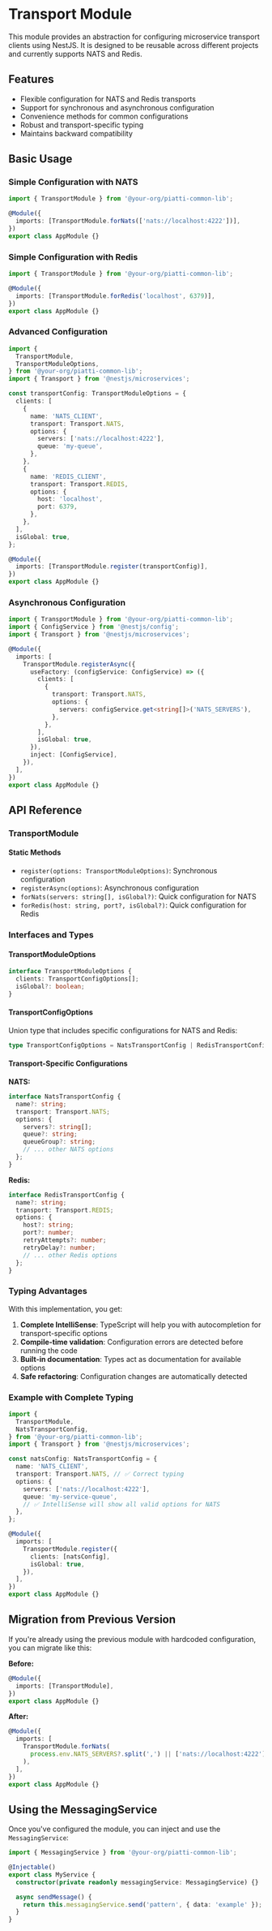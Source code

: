# Transport Module

This module provides an abstraction for configuring microservice transport clients using NestJS. It is designed to be reusable across different projects and currently supports NATS and Redis.

## Features

- Flexible configuration for NATS and Redis transports
- Support for synchronous and asynchronous configuration
- Convenience methods for common configurations
- Robust and transport-specific typing
- Maintains backward compatibility

## Basic Usage

### Simple Configuration with NATS

```typescript
import { TransportModule } from '@your-org/piatti-common-lib';

@Module({
  imports: [TransportModule.forNats(['nats://localhost:4222'])],
})
export class AppModule {}
```

### Simple Configuration with Redis

```typescript
import { TransportModule } from '@your-org/piatti-common-lib';

@Module({
  imports: [TransportModule.forRedis('localhost', 6379)],
})
export class AppModule {}
```

### Advanced Configuration

```typescript
import {
  TransportModule,
  TransportModuleOptions,
} from '@your-org/piatti-common-lib';
import { Transport } from '@nestjs/microservices';

const transportConfig: TransportModuleOptions = {
  clients: [
    {
      name: 'NATS_CLIENT',
      transport: Transport.NATS,
      options: {
        servers: ['nats://localhost:4222'],
        queue: 'my-queue',
      },
    },
    {
      name: 'REDIS_CLIENT',
      transport: Transport.REDIS,
      options: {
        host: 'localhost',
        port: 6379,
      },
    },
  ],
  isGlobal: true,
};

@Module({
  imports: [TransportModule.register(transportConfig)],
})
export class AppModule {}
```

### Asynchronous Configuration

```typescript
import { TransportModule } from '@your-org/piatti-common-lib';
import { ConfigService } from '@nestjs/config';
import { Transport } from '@nestjs/microservices';

@Module({
  imports: [
    TransportModule.registerAsync({
      useFactory: (configService: ConfigService) => ({
        clients: [
          {
            transport: Transport.NATS,
            options: {
              servers: configService.get<string[]>('NATS_SERVERS'),
            },
          },
        ],
        isGlobal: true,
      }),
      inject: [ConfigService],
    }),
  ],
})
export class AppModule {}
```

## API Reference

### TransportModule

#### Static Methods

- `register(options: TransportModuleOptions)`: Synchronous configuration
- `registerAsync(options)`: Asynchronous configuration
- `forNats(servers: string[], isGlobal?)`: Quick configuration for NATS
- `forRedis(host: string, port?, isGlobal?)`: Quick configuration for Redis

### Interfaces and Types

#### TransportModuleOptions

```typescript
interface TransportModuleOptions {
  clients: TransportConfigOptions[];
  isGlobal?: boolean;
}
```

#### TransportConfigOptions

Union type that includes specific configurations for NATS and Redis:

```typescript
type TransportConfigOptions = NatsTransportConfig | RedisTransportConfig;
```

#### Transport-Specific Configurations

**NATS:**

```typescript
interface NatsTransportConfig {
  name?: string;
  transport: Transport.NATS;
  options: {
    servers?: string[];
    queue?: string;
    queueGroup?: string;
    // ... other NATS options
  };
}
```

**Redis:**

```typescript
interface RedisTransportConfig {
  name?: string;
  transport: Transport.REDIS;
  options: {
    host?: string;
    port?: number;
    retryAttempts?: number;
    retryDelay?: number;
    // ... other Redis options
  };
}
```

### Typing Advantages

With this implementation, you get:

1. **Complete IntelliSense**: TypeScript will help you with autocompletion for transport-specific options
2. **Compile-time validation**: Configuration errors are detected before running the code
3. **Built-in documentation**: Types act as documentation for available options
4. **Safe refactoring**: Configuration changes are automatically detected

### Example with Complete Typing

```typescript
import {
  TransportModule,
  NatsTransportConfig,
} from '@your-org/piatti-common-lib';
import { Transport } from '@nestjs/microservices';

const natsConfig: NatsTransportConfig = {
  name: 'NATS_CLIENT',
  transport: Transport.NATS, // ✅ Correct typing
  options: {
    servers: ['nats://localhost:4222'],
    queue: 'my-service-queue',
    // ✅ IntelliSense will show all valid options for NATS
  },
};

@Module({
  imports: [
    TransportModule.register({
      clients: [natsConfig],
      isGlobal: true,
    }),
  ],
})
export class AppModule {}
```

## Migration from Previous Version

If you're already using the previous module with hardcoded configuration, you can migrate like this:

**Before:**

```typescript
@Module({
  imports: [TransportModule],
})
export class AppModule {}
```

**After:**

```typescript
@Module({
  imports: [
    TransportModule.forNats(
      process.env.NATS_SERVERS?.split(',') || ['nats://localhost:4222'],
    ),
  ],
})
export class AppModule {}
```

## Using the MessagingService

Once you've configured the module, you can inject and use the `MessagingService`:

```typescript
import { MessagingService } from '@your-org/piatti-common-lib';

@Injectable()
export class MyService {
  constructor(private readonly messagingService: MessagingService) {}

  async sendMessage() {
    return this.messagingService.send('pattern', { data: 'example' });
  }
}
```
